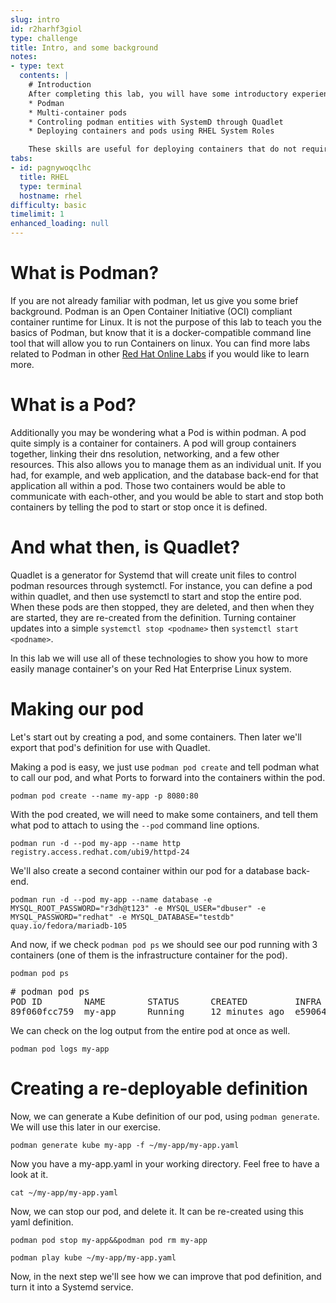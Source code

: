 ```yaml
---
slug: intro
id: r2harhf3giol
type: challenge
title: Intro, and some background
notes:
- type: text
  contents: |
    # Introduction
    After completing this lab, you will have some introductory experience with several container management technologies included in Red Hat Enterprise Linux, Including:
    * Podman
    * Multi-container pods
    * Controling podman entities with SystemD through Quadlet
    * Deploying containers and pods using RHEL System Roles

    These skills are useful for deploying containers that do not require a heavier container orchestration system, but still require a production level of service.
tabs:
- id: pagnywoqclhc
  title: RHEL
  type: terminal
  hostname: rhel
difficulty: basic
timelimit: 1
enhanced_loading: null
---
```

  # What is Podman?
  If you are not already familiar with podman, let us give you some brief background.  Podman is an Open Container Initiative (OCI) compliant container runtime for Linux.  It is not the purpose of this lab to teach you the basics of Podman, but know that it is a docker-compatible command line tool that will allow you to run Containers on linux.  You can find more labs related to Podman in other [Red Hat Online Labs](https://lab.redhat.com) if you would like to learn more.

  # What is a Pod?
  Additionally you may be wondering what a Pod is within podman.  A pod quite simply is a container for containers.  A pod will group containers together, linking their dns resolution, networking, and a few other resources.  This also allows you to manage them as an individual unit.  If you had, for example, and web application, and the database back-end for that application all within a pod.  Those two containers would be able to communicate with each-other, and you would be able to start and stop both containers by telling the pod to start or stop once it is defined.

  # And what then, is Quadlet?
  Quadlet is a generator for Systemd that will create unit files to control podman resources through systemctl.  For instance, you can define a pod within quadlet, and then use systemctl to start and stop the entire pod.  When these pods are then stopped, they are deleted, and then when they are started, they are re-created from the definition.  Turning container updates into a simple `systemctl stop <podname>` then `systemctl start <podname>`.

  In this lab we will use all of these technologies to show you how to more easily manage container's on your Red Hat Enterprise Linux system.

  # Making our pod
  Let's start out by creating a pod, and some containers.  Then later we'll export that pod's definition for use with Quadlet.

  Making a pod is easy, we just use `podman pod create` and tell podman what to call our pod, and what Ports to forward into the containers within the pod.

  ```bash,run
  podman pod create --name my-app -p 8080:80
  ```

  With the pod created, we will need to make some containers, and tell them what pod to attach to using the `--pod` command line options.

  ```bash,run
  podman run -d --pod my-app --name http registry.access.redhat.com/ubi9/httpd-24
  ```

  We'll also create a second container within our pod for a database back-end.
  ```bash,run
  podman run -d --pod my-app --name database -e MYSQL_ROOT_PASSWORD="r3dh@t123" -e MYSQL_USER="dbuser" -e MYSQL_PASSWORD="redhat" -e MYSQL_DATABASE="testdb" quay.io/fedora/mariadb-105
  ```

  And now, if we check `podman pod ps` we should see our pod running with 3 containers (one of them is the infrastructure container for the pod).
  ```bash,run
  podman pod ps
  ```
<pre type=file>
# podman pod ps
POD ID        NAME        STATUS      CREATED         INFRA ID      # OF CONTAINERS
89f060fcc759  my-app      Running     12 minutes ago  e5906434e3f9  3
</pre>

We can check on the log output from the entire pod at once as well.
```bash,run
podman pod logs my-app
```

# Creating a re-deployable definition

Now, we can generate a Kube definition of our pod, using `podman generate`.  We will use this later in our exercise.

```bash,run
podman generate kube my-app -f ~/my-app/my-app.yaml
```
Now you have a my-app.yaml in your working directory.  Feel free to have a look at it.
```bash,run
cat ~/my-app/my-app.yaml
```

Now, we can stop our pod, and delete it.  It can be re-created using this yaml definition.
```bash,run
podman pod stop my-app&&podman pod rm my-app
```
```bash,run
podman play kube ~/my-app/my-app.yaml
```

Now, in the next step we'll see how we can improve that pod definition, and turn it into a Systemd service.